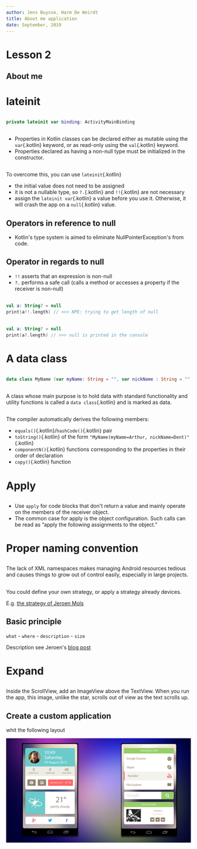 ```yaml
---
author: Jens Buysse, Harm De Weirdt
title: About me application
date: September, 2019
---
```


# Lesson 2

## About me

# lateinit

##

```kotlin
private lateinit var binding: ActivityMainBinding
```

## 
- Properties in Kotlin classes can be declared either as mutable using the `var`{.kotlin} keyword, or as read-only using the `val`{.kotlin} keyword.
- Properties declared as having a non-null type must be initialized in the constructor.

##

To overcome this, you can use `lateinit`{.kotlin}

- the initial value does not need to be assigned
- it is not a nullable type, so `?.`{.kotlin} and `!!`{.kotlin} are not necessary
- assign the `lateinit var`{.kotlin} a value before you use it. Otherwise, it will crash the app on a `null`{.kotlin} value. 

## Operators in reference to null

- Kotlin's type system is aimed to eliminate NullPointerException's from  code.

## Operator in regards to null

- `!!` asserts that an expression is non-null
- `?.` performs a safe call (calls a method or accesses a property if the receiver is non-null)

##

```kotlin
val a: String? = null
print(a!!.length) // >>> NPE: trying to get length of null
```

##
```kotlin
val a: String? = null
print(a?.length) // >>> null is printed in the console
```

# A data class

##

````kotlin
data class MyName (var myName: String = "", var nickName : String = "")
````

## 

A class whose main purpose is to hold data with standard functionality and utility functions is called a `data class`{.kotlin} and is marked as data.

## 

The compiler automatically derives the following members:

- `equals()`{.kotlin}/`hashCode()`{.kotlin} pair
- `toString()`{.kotlin} of the form `"MyName(myName=Arthur, nickName=Dent)"`{.kotlin}
- `componentN()`{.kotlin} functions corresponding to the properties in their order of declaration
- `copy()`{.kotlin} function 

# Apply

##

- Use `apply` for code blocks that don't return a value and mainly operate on the members of the receiver object. 
- The common case for apply is the object configuration. Such calls can be read as “apply the following assignments to the object.”

# Proper naming convention

## 
The lack of XML namespaces makes managing Android resources tedious and causes
 things to grow out of control easily, especially in large projects.
 
## 
You could define your own strategy, or apply a strategy already devices.

E.g. [the strategy of Jeroen Mols](https://jeroenmols.com/blog/2016/03/07/resourcenaming/)

## Basic principle

`what` - `where` - `description` - `size`

Description see Jeroen's [blog post](https://jeroenmols.com/blog/2016/03/07/resourcenaming/)

# Expand

##
Inside the ScrollView, add an ImageView above the TextView. When you run the app, this image, unlike the star, scrolls out of view as the text scrolls up.

## Create a custom application
whit the following layout

![](assets/img/mock.jpg)
